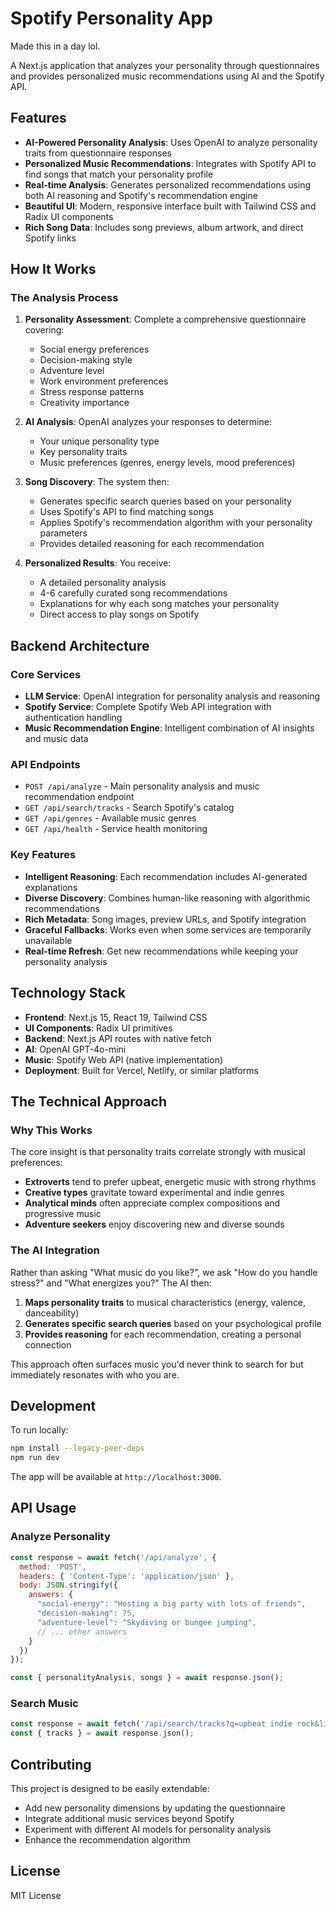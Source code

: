 # Spotify Personality App
Made this in a day lol.

A Next.js application that analyzes your personality through questionnaires and provides personalized music recommendations using AI and the Spotify API.

## Features

- **AI-Powered Personality Analysis**: Uses OpenAI to analyze personality traits from questionnaire responses
- **Personalized Music Recommendations**: Integrates with Spotify API to find songs that match your personality profile
- **Real-time Analysis**: Generates personalized recommendations using both AI reasoning and Spotify's recommendation engine
- **Beautiful UI**: Modern, responsive interface built with Tailwind CSS and Radix UI components
- **Rich Song Data**: Includes song previews, album artwork, and direct Spotify links

## How It Works

### The Analysis Process

1. **Personality Assessment**: Complete a comprehensive questionnaire covering:
   - Social energy preferences
   - Decision-making style  
   - Adventure level
   - Work environment preferences
   - Stress response patterns
   - Creativity importance

2. **AI Analysis**: OpenAI analyzes your responses to determine:
   - Your unique personality type
   - Key personality traits
   - Music preferences (genres, energy levels, mood preferences)

3. **Song Discovery**: The system then:
   - Generates specific search queries based on your personality
   - Uses Spotify's API to find matching songs
   - Applies Spotify's recommendation algorithm with your personality parameters
   - Provides detailed reasoning for each recommendation

4. **Personalized Results**: You receive:
   - A detailed personality analysis
   - 4-6 carefully curated song recommendations
   - Explanations for why each song matches your personality
   - Direct access to play songs on Spotify

## Backend Architecture

### Core Services

- **LLM Service**: OpenAI integration for personality analysis and reasoning
- **Spotify Service**: Complete Spotify Web API integration with authentication handling
- **Music Recommendation Engine**: Intelligent combination of AI insights and music data

### API Endpoints

- `POST /api/analyze` - Main personality analysis and music recommendation endpoint
- `GET /api/search/tracks` - Search Spotify's catalog
- `GET /api/genres` - Available music genres
- `GET /api/health` - Service health monitoring

### Key Features

- **Intelligent Reasoning**: Each recommendation includes AI-generated explanations
- **Diverse Discovery**: Combines human-like reasoning with algorithmic recommendations  
- **Rich Metadata**: Song images, preview URLs, and Spotify integration
- **Graceful Fallbacks**: Works even when some services are temporarily unavailable
- **Real-time Refresh**: Get new recommendations while keeping your personality analysis

## Technology Stack

- **Frontend**: Next.js 15, React 19, Tailwind CSS
- **UI Components**: Radix UI primitives
- **Backend**: Next.js API routes with native fetch
- **AI**: OpenAI GPT-4o-mini
- **Music**: Spotify Web API (native implementation)
- **Deployment**: Built for Vercel, Netlify, or similar platforms

## The Technical Approach

### Why This Works

The core insight is that personality traits correlate strongly with musical preferences:

- **Extroverts** tend to prefer upbeat, energetic music with strong rhythms
- **Creative types** gravitate toward experimental and indie genres
- **Analytical minds** often appreciate complex compositions and progressive music
- **Adventure seekers** enjoy discovering new and diverse sounds

### The AI Integration

Rather than asking "What music do you like?", we ask "How do you handle stress?" and "What energizes you?" The AI then:

1. **Maps personality traits** to musical characteristics (energy, valence, danceability)
2. **Generates specific search queries** based on your psychological profile
3. **Provides reasoning** for each recommendation, creating a personal connection

This approach often surfaces music you'd never think to search for but immediately resonates with who you are.

## Development

To run locally:

```bash
npm install --legacy-peer-deps
npm run dev
```

The app will be available at `http://localhost:3000`.

## API Usage

### Analyze Personality

```javascript
const response = await fetch('/api/analyze', {
  method: 'POST',
  headers: { 'Content-Type': 'application/json' },
  body: JSON.stringify({
    answers: {
      "social-energy": "Hosting a big party with lots of friends",
      "decision-making": 75,
      "adventure-level": "Skydiving or bungee jumping",
      // ... other answers
    }
  })
});

const { personalityAnalysis, songs } = await response.json();
```

### Search Music

```javascript
const response = await fetch('/api/search/tracks?q=upbeat indie rock&limit=10');
const { tracks } = await response.json();
```

## Contributing

This project is designed to be easily extendable:

- Add new personality dimensions by updating the questionnaire
- Integrate additional music services beyond Spotify
- Experiment with different AI models for personality analysis
- Enhance the recommendation algorithm

## License

MIT License
